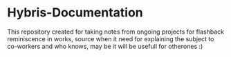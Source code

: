 # Hybris-Documentation

This repository created for taking notes from ongoing projects for flashback reminiscence in works, source when it need for explaining the subject to co-workers and who knows, may be it will be usefull for otherones :)
